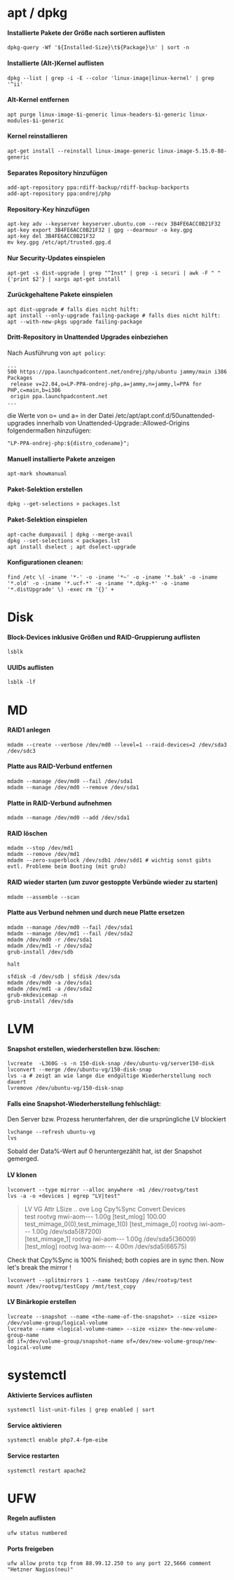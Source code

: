 # apt / dpkg 

#### Installierte Pakete der Größe nach sortieren auflisten
		
	dpkg-query -Wf '${Installed-Size}\t${Package}\n' | sort -n
		
#### Installierte (Alt-)Kernel auflisten
	 
	dpkg --list | grep -i -E --color 'linux-image|linux-kernel' | grep '^ii'

#### Alt-Kernel entfernen

	apt purge linux-image-$i-generic linux-headers-$i-generic linux-modules-$i-generic
		
#### Kernel reinstallieren
	 
	apt-get install --reinstall linux-image-generic linux-image-5.15.0-88-generic
		
#### Separates Repository hinzufügen
	
	add-apt-repository ppa:rdiff-backup/rdiff-backup-backports
	add-apt-repository ppa:ondrej/php	
	
#### Repository-Key hinzufügen
	
	apt-key adv --keyserver keyserver.ubuntu.com --recv 3B4FE6ACC0B21F32
	apt-key export 3B4FE6ACC0B21F32 | gpg --dearmour -o key.gpg
	apt-key del 3B4FE6ACC0B21F32
	mv key.gpg /etc/apt/trusted.gpg.d
				
#### Nur Security-Updates einspielen
	
	apt-get -s dist-upgrade | grep "^Inst" | grep -i securi | awk -F " " {'print $2'} | xargs apt-get install

#### Zurückgehaltene Pakete einspielen

	apt dist-upgrade # falls dies nicht hilft:
	apt install --only-upgrade failing-package # falls dies nicht hilft:
	apt --with-new-pkgs upgrade failing-package

#### Dritt-Repository in Unattended Upgrades einbeziehen
	
Nach Ausführung von `apt policy`:

	...
 	500 https://ppa.launchpadcontent.net/ondrej/php/ubuntu jammy/main i386 Packages
     release v=22.04,o=LP-PPA-ondrej-php,a=jammy,n=jammy,l=PPA for PHP,c=main,b=i386
     origin ppa.launchpadcontent.net
	...

die Werte von o= und a= in der Datei /etc/apt/apt.conf.d/50unattended-upgrades innerhalb von Unattended-Upgrade::Allowed-Origins folgendermaßen hinzufügen:

   	"LP-PPA-ondrej-php:${distro_codename}";
				
#### Manuell installierte Pakete anzeigen

	apt-mark showmanual		

#### Paket-Selektion erstellen

	dpkg --get-selections > packages.lst
	
#### Paket-Selektion einspielen

	apt-cache dumpavail | dpkg --merge-avail
	dpkg --set-selections < packages.lst
	apt install dselect ; apt dselect-upgrade

#### Konfigurationen cleanen:
	
	find /etc \( -iname '*-' -o -iname '*~' -o -iname '*.bak' -o -iname '*.old' -o -iname '*.ucf-*' -o -iname '*.dpkg-*' -o -iname '*.distUpgrade' \) -exec rm '{}' +

# Disk 

#### Block-Devices inklusive Größen und RAID-Gruppierung auflisten
		
	lsblk
		
#### UUIDs auflisten
	
	lsblk -lf
		
# MD

#### RAID1 anlegen
	
	mdadm --create --verbose /dev/md0 --level=1 --raid-devices=2 /dev/sda3 /dev/sdc3
		
#### Platte aus RAID-Verbund entfernen
	
	mdadm --manage /dev/md0 --fail /dev/sda1
	mdadm --manage /dev/md0 --remove /dev/sda1
		
#### Platte in RAID-Verbund aufnehmen
	
	mdadm --manage /dev/md0 --add /dev/sda1
		
#### RAID löschen
	
	mdadm --stop /dev/md1 
	mdadm --remove /dev/md1
	mdadm --zero-superblock /dev/sdb1 /dev/sdd1 # wichtig sonst gibts evtl. Probleme beim Booting (mit grub)
		
#### RAID wieder starten (um zuvor gestoppte Verbünde wieder zu starten)
	
	mdadm --assemble --scan	
		
#### Platte aus Verbund nehmen und durch neue Platte ersetzen
		
	mdadm --manage /dev/md0 --fail /dev/sda1
	mdadm --manage /dev/md1 --fail /dev/sda2
	mdadm /dev/md0 -r /dev/sda1
	mdadm /dev/md1 -r /dev/sda2
	grub-install /dev/sdb
	
	halt
		
	sfdisk -d /dev/sdb | sfdisk /dev/sda
	mdadm /dev/md0 -a /dev/sda1
	mdadm /dev/md1 -a /dev/sda2
	grub-mkdevicemap -n
	grub-install /dev/sda

# LVM

#### Snapshot erstellen, wiederherstellen bzw. löschen:
	
	lvcreate  -L360G -s -n 150-disk-snap /dev/ubuntu-vg/server150-disk
	lvconvert --merge /dev/ubuntu-vg/150-disk-snap
	lvs -a # zeigt an wie lange die endgültige Wiederherstellung noch dauert
	lvremove /dev/ubuntu-vg/150-disk-snap

#### Falls eine Snapshot-Wiederherstellung fehlschlägt:
     
Den Server bzw. Prozess herunterfahren, der die ursprüngliche LV blockiert
     
	lvchange --refresh ubuntu-vg
	lvs

Sobald der Data%-Wert auf 0 heruntergezählt hat, ist der Snapshot gemerged.

#### LV klonen
	
	lvconvert --type mirror --alloc anywhere -m1 /dev/rootvg/test
	lvs -a -o +devices | egrep "LV|test"

> LV              VG     Attr       LSize .. ove Log       Cpy%Sync Convert Devices                          
> test            rootvg mwi-aom--- 1.00g      [test_mlog] 100.00           test_mimage_0(0),test_mimage_1(0)
> [test_mimage_0] rootvg iwi-aom--- 1.00g                                   /dev/sda5(87200)                 
> [test_mimage_1] rootvg iwi-aom--- 1.00g                                   /dev/sda5(36009)                 
> [test_mlog]     rootvg lwa-aom--- 4.00m                                   /dev/sda5(66575)                 

Check that Cpy%Sync is 100% finished; both copies are in sync then. Now let's break the mirror !

	lvconvert --splitmirrors 1 --name testCopy /dev/rootvg/test
	mount /dev/rootvg/testCopy /mnt/test_copy
	
#### LV Binärkopie erstellen
		
	lvcreate --snapshot --name <the-name-of-the-snapshot> --size <size> /dev/volume-group/logical-volume
	lvcreate --name <logical-volume-name> --size <size> the-new-volume-group-name
	dd if=/dev/volume-group/snapshot-name of=/dev/new-volume-group/new-logical-volume
		
# systemctl

#### Aktivierte Services auflisten

	systemctl list-unit-files | grep enabled | sort

#### Service aktivieren

	systemctl enable php7.4-fpm-eibe

#### Service restarten

	systemctl restart apache2 

# UFW

#### Regeln auflisten

	ufw status numbered
		
#### Ports freigeben
		
	ufw allow proto tcp from 88.99.12.250 to any port 22,5666 comment "Hetzner Nagios(neu)"
